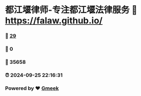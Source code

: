 # 都江堰律师-专注都江堰法律服务 :link: https://falaw.github.io/ 
### :page_facing_up: [29](https://falaw.github.io//tag.html) 
### :speech_balloon: 0 
### :hibiscus: 35658 
### :alarm_clock: 2024-09-25 22:16:31 
### Powered by :heart: [Gmeek](https://github.com/Meekdai/Gmeek)
